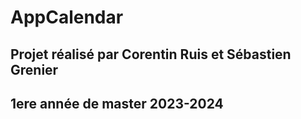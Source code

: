 # AppCalendar


## Projet réalisé par Corentin Ruis et Sébastien Grenier 

## 1ere année de master 2023-2024
